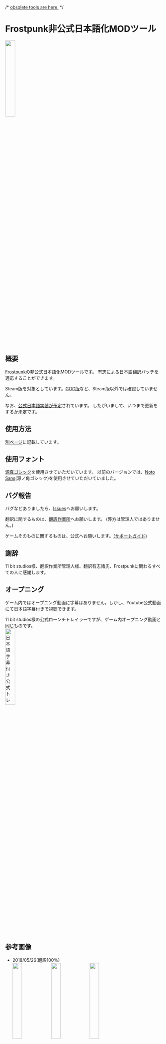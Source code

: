 /* [obsolete tools are here.](https://github.com/atoring/frostpunk_mod/tree/suspend) */

# Frostpunk非公式日本語化MODツール
<img src="https://user-images.githubusercontent.com/33346100/40556844-23c1eed0-6089-11e8-8b6c-28181e95e59e.png" width=25%>

## 概要
[Frostpunk](https://store.steampowered.com/app/323190/Frostpunk/)の非公式日本語化MODツールです。
有志による日本語翻訳パッチを適応することができます。

Steam版を対象としています。[GOG版](https://www.gog.com/game/frostpunk)など、Steam版以外では確認していません。

なお、[公式日本語実装が予定](https://www.gamespark.jp/article/2018/04/09/79876.html)されています。
したがいまして、いつまで更新をするか未定です。

## 使用方法
[別ページ](https://github.com/atoring/frostpunk_mod/wiki/%E7%B7%8F%E5%90%88MOD%E3%83%84%E3%83%BC%E3%83%AB)に記載しています。

## 使用フォント
[源真ゴシック](http://jikasei.me/font/genshin/)を使用させていただいています。
以前のバージョンでは、[Noto Sans](https://www.google.com/get/noto/)(源ノ角ゴシック)を使用させていただいていました。

## バグ報告
バグなどありましたら、[Issues](https://github.com/atoring/frostpunk_mod/issues)へお願いします。

翻訳に関するものは、[翻訳作業所](https://docs.google.com/spreadsheets/d/1-eu8GT6_zI4IOTHWFymplV81GJj1Q469FSWv6jGUHH8)へお願いします。
(弊方は管理人ではありません。)

ゲームそのものに関するものは、公式へお願いします。[(サポートガイド)](https://steamcommunity.com/app/323190/discussions/0/3211505894148951485/)

## 謝辞
11 bit studios様、翻訳作業所管理人様、翻訳有志諸氏、Frostpunkに関わるすべての人に感謝します。

## オープニング
ゲーム内ではオープニング動画に字幕はありません。しかし、Youtube公式動画にて日本語字幕付きで視聴できます。

11 bit studios様の公式ローンチトレイラーですが、ゲーム内オープニング動画と同じものです。<br>
<a href="https://www.youtube.com/watch?v=qqEpSOFDXGA&cc_load_policy=1&cc_lang_pref=ja"><img src="https://img.youtube.com/vi/qqEpSOFDXGA/hqdefault.jpg" alt="日本語字幕付き公式トレイラー" width=25%></a>

## 参考画像
- 2018/05/26(翻訳100%)<br>
<img src="https://user-images.githubusercontent.com/33346100/40558136-5f221834-608d-11e8-8405-eeae9a126de8.jpg" width=25%> <img src="https://user-images.githubusercontent.com/33346100/40558170-6e29bc24-608d-11e8-93c0-4e421757a9cc.jpg" width=25%> <img src="https://user-images.githubusercontent.com/33346100/40558184-7977cbde-608d-11e8-95d3-5469639e9c97.jpg" width=25%>

- 2018/05/09(翻訳30%前後) (機械翻訳も含まれています)<br>
<img src="https://user-images.githubusercontent.com/33346100/39788474-98e9f2ec-5365-11e8-88d3-ffe9ccafa5cd.png" width=25%> <img src="https://user-images.githubusercontent.com/33346100/39788602-22fad014-5366-11e8-9f32-11d9a4debbe1.png" width=25%> <img src="https://user-images.githubusercontent.com/33346100/39788612-2ef1cf44-5366-11e8-89d3-be7239305d4e.png" width=25%>

## 参考文献
- [11 bit studios](http://www.11bitstudios.com/)
- [Frostpunk 公式サイト](http://www.frostpunkgame.com/)
- [Frostpunk Steamサイト](https://store.steampowered.com/app/323190/Frostpunk/)
- [Frostpunk Modツール(idx/dat)のスレッド(ZenHAXフォーラム)](http://forum.zenhax.com/viewtopic.php?t=7769)
- [Frostpunk Modツール(lang)のスレッド(ZenHAXフォーラム)](http://forum.zenhax.com/viewtopic.php?t=7774)
- [libGDX](https://github.com/libgdx/libgdx)
- [Google Notoフォント](https://www.google.com/get/noto/)
- [源真ゴシック](http://jikasei.me/font/genshin/)
- [Frostpunk 翻訳作業所(Googleスプレッドシート)](https://docs.google.com/spreadsheets/d/1-eu8GT6_zI4IOTHWFymplV81GJj1Q469FSWv6jGUHH8)
(弊方は管理人ではありません)

## 履歴
雑然としていますが、記録として残しておきます。

|日付||
|---|---|
|2017/06|FrostpunkがE3 2017に出展|
|2017/07/21|[Frostpunk Steam内部ベータ](https://steamdb.info/sub/50875/)|
|2018/04/24|[Frostpunk発売](https://steamcommunity.com/games/323190/announcements/detail/3229520292674164737)|
|2018/05/01|翻訳作業所公開(Laundrin氏)|
|2018/05/02|フォント関係解析開始(弊方)|
|2018/05/05|フォント関係解析終了(弊方) / 翻訳1%弱|
|2018/05/08|GitHubリポジトリ公開(弊方)|
|2018/05/07|翻訳10%弱|
|2018/05/08|翻訳20%弱|
|2018/05/11|翻訳40%弱|
|2018/05/12|翻訳50%弱|
|2018/05/13|GUIツール公開(弊方)|
|2018/05/17|翻訳90%強|
|2018/05/18|[Frostpunk 1.0.1アップデート公開](https://steamcommunity.com/games/323190/announcements/detail/1648759816042528994)|
|2018/05/19|翻訳100% (2週間で1%→100%)|
